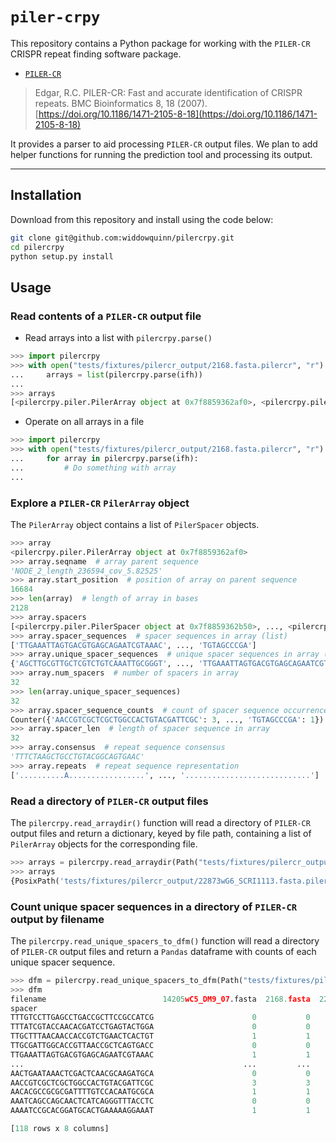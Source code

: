 # `piler-crpy`

This repository contains a Python package for working with the `PILER-CR` CRISPR repeat finding software package.

- [`PILER-CR`](http://www.drive5.com/pilercr/)

> Edgar, R.C. PILER-CR: Fast and accurate identification of CRISPR repeats. BMC Bioinformatics 8, 18 (2007). [https://doi.org/10.1186/1471-2105-8-18](https://doi.org/10.1186/1471-2105-8-18)

It provides a parser to aid processing `PILER-CR` output files. We plan to add helper functions for running the prediction tool and processing its output.

---------------------------

## Installation

Download from this repository and install using the code below:

```bash
git clone git@github.com:widdowquinn/pilercrpy.git
cd pilercrpy
python setup.py install
```

## Usage

### Read contents of a `PILER-CR` output file

- Read arrays into a list with `pilercrpy.parse()`

```python
>>> import pilercrpy
>>> with open("tests/fixtures/pilercr_output/2168.fasta.pilercr", "r") as ifh:
...     arrays = list(pilercrpy.parse(ifh))
... 
>>> arrays
[<pilercrpy.piler.PilerArray object at 0x7f8859362af0>, <pilercrpy.piler.PilerArray object at 0x7f885922bbb0>]
```

- Operate on all arrays in a file

```python
>>> import pilercrpy
>>> with open("tests/fixtures/pilercr_output/2168.fasta.pilercr", "r") as ifh:
...     for array in pilercrpy.parse(ifh):
...         # Do something with array
... 
```

### Explore a `PILER-CR` `PilerArray` object

The `PilerArray` object contains a list of `PilerSpacer` objects.

```python
>>> array
<pilercrpy.piler.PilerArray object at 0x7f8859362af0>
>>> array.seqname  # array parent sequence
'NODE_2_length_236594_cov_5.82525'
>>> array.start_position  # position of array on parent sequence
16684
>>> len(array)  # length of array in bases
2128
>>> array.spacers
[<pilercrpy.piler.PilerSpacer object at 0x7f8859362b50>, ..., <pilercrpy.piler.PilerSpacer object at 0x7f885922b970>]
>>> array.spacer_sequences  # spacer sequences in array (list)
['TTGAAATTAGTGACGTGAGCAGAATCGTAAAC', ..., 'TGTAGCCCGA']
>>> array.unique_spacer_sequences  # unique spacer sequences in array (set)
{'AGCTTGCGTTGCTCGTCTGTCAAATTGCGGGT', ..., 'TTGAAATTAGTGACGTGAGCAGAATCGTAAAC'}
>>> array.num_spacers  # number of spacers in array
32
>>> len(array.unique_spacer_sequences)
32
>>> array.spacer_sequence_counts  # count of spacer sequence occurrences (Counter)
Counter({'AACCGTCGCTCGCTGGCCACTGTACGATTCGC': 3, ..., 'TGTAGCCCGA': 1})
>>> array.spacer_len  # length of spacer sequence in array
32
>>> array.consensus  # repeat sequence consensus
'TTTCTAAGCTGCCTGTACGGCAGTGAAC'
>>> array.repeats  # repeat sequence representation
['..........A.................', ..., '............................']
```

### Read a directory of `PILER-CR` output files

The `pilercrpy.read_arraydir()` function will read a directory of `PILER-CR` output files and return a dictionary, keyed by file path, containing a list of `PilerArray` objects for the corresponding file.

```python
>>> arrays = pilercrpy.read_arraydir(Path("tests/fixtures/pilercr_output/"))
>>> arrays
{PosixPath('tests/fixtures/pilercr_output/22873wG6_SCRI1113.fasta.pilercr'): [<pilercrpy.piler.PilerArray object at 0x7fc0103a1820>], ..., PosixPath('tests/fixtures/pilercr_output/22873wB2_SCRI1030.fasta.pilercr'): [<pilercrpy.piler.PilerArray object at 0x7fc011fc4d90>, <pilercrpy.piler.PilerArray object at 0x7fc011fc87f0>]}
```

### Count unique spacer sequences in a directory of `PILER-CR` output by filename

The `pilercrpy.read_unique_spacers_to_dfm()` function will read a directory of `PILER-CR` output files and return a `Pandas` dataframe with counts of each unique spacer sequence.

```python
>>> dfm = pilercrpy.read_unique_spacers_to_dfm(Path("tests/fixtures/pilercr_output/"))
>>> dfm
filename                          14205wC5_DM9_07.fasta  2168.fasta  22873wB2_SCRI1030.fasta  ...  6146.fasta  7383.fasta  DM48-09.fasta
spacer                                                                                        ...                                       
TTTGTCCTTGAGCCTGACCGCTTCCGCCATCG                      0           0                        0  ...           0           0              1
TTTATCGTACCAACACGATCCTGAGTACTGGA                      0           0                        0  ...           1           0              1
TTGCTTTAACAACCACCGTCTGAACTCACTGT                      1           1                        0  ...           0           0              0
TTGCGATTGGCACCGTTAACCGCTCAGTGACC                      0           0                        1  ...           0           0              0
TTGAAATTAGTGACGTGAGCAGAATCGTAAAC                      1           1                        0  ...           0           0              1
...                                                 ...         ...                      ...  ...         ...         ...            ...
AACTGAATAAACTCGACTCAACGCAAGATGCA                      0           0                        1  ...           1           0              0
AACCGTCGCTCGCTGGCCACTGTACGATTCGC                      3           3                        0  ...           0           0              1
AACACGCCGCGCGATTTTGTCCACAATGCGCA                      1           1                        0  ...           0           0              1
AAATCAGCCAGCAACTCATCAGGGTTTACCTC                      0           0                        1  ...           1           0              0
AAAATCCGCACGGATGCACTGAAAAAGGAAAT                      1           1                        0  ...           0           0              0

[118 rows x 8 columns]
```

